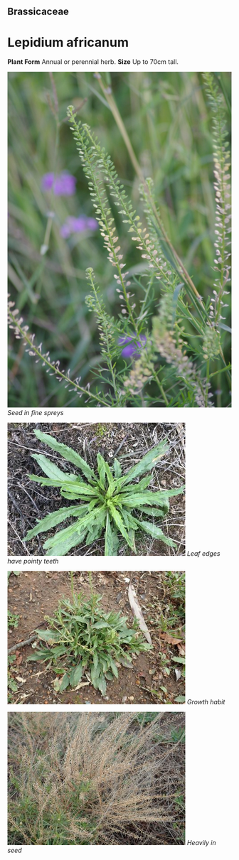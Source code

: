 ## Brassicaceae
# Lepidium africanum
 **Plant Form** Annual or perennial herb. **Size** Up to 70cm tall.


![Seed in fine spreys](6237_IMGP5733.jpg)
 *Seed in fine spreys* 

![Leaf edges have pointy teeth](35201_IMG_4025.jpg)
 *Leaf edges have pointy teeth* 

![Growth habit](1691_P9210507.jpg)
 *Growth habit* 

![Heavily in seed](1703_P9210542.jpg)
 *Heavily in seed* 

